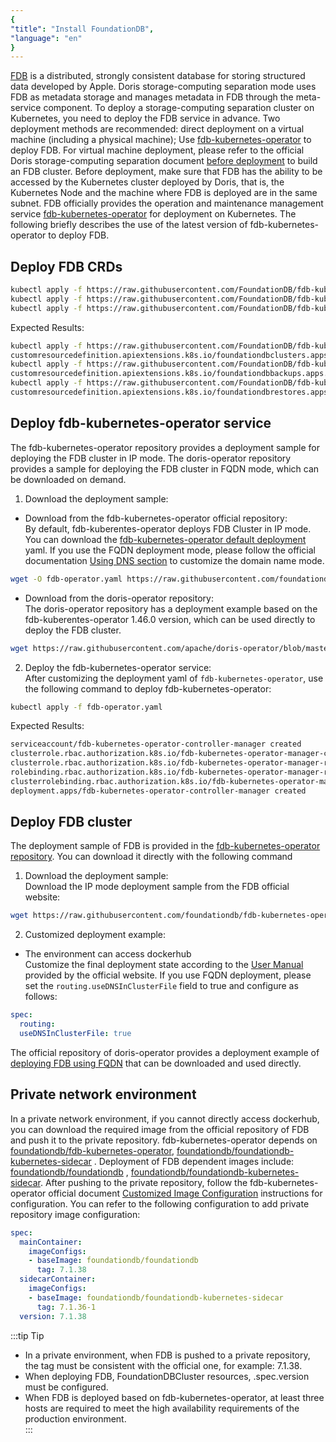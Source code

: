 ```yaml
---
{
"title": "Install FoundationDB",
"language": "en"
}
---
```


<!-- 
Licensed to the Apache Software Foundation (ASF) under one
or more contributor license agreements.  See the NOTICE file
distributed with this work for additional information
regarding copyright ownership.  The ASF licenses this file
to you under the Apache License, Version 2.0 (the
"License"); you may not use this file except in compliance
with the License.  You may obtain a copy of the License at

  http://www.apache.org/licenses/LICENSE-2.0

Unless required by applicable law or agreed to in writing,
software distributed under the License is distributed on an
"AS IS" BASIS, WITHOUT WARRANTIES OR CONDITIONS OF ANY
KIND, either express or implied.  See the License for the
specific language governing permissions and limitations
under the License.
-->

[FDB](https://apple.github.io/foundationdb/#overview) is a distributed, strongly consistent database for storing structured data developed by Apple. Doris storage-computing separation mode uses FDB as metadata storage and manages metadata in FDB through the meta-service component. To deploy a storage-computing separation cluster on Kubernetes, you need to deploy the FDB service in advance. Two deployment methods are recommended: direct deployment on a virtual machine (including a physical machine); Use [fdb-kubernetes-operator](https://github.com/FoundationDB/fdb-kubernetes-operator) to deploy FDB.
For virtual machine deployment, please refer to the official Doris storage-computing separation document [before deployment](../../../../compute-storage-decoupled/before-deployment.md) to build an FDB cluster. Before deployment, make sure that FDB has the ability to be accessed by the Kubernetes cluster deployed by Doris, that is, the Kubernetes Node and the machine where FDB is deployed are in the same subnet. FDB officially provides the operation and maintenance management service [fdb-kubernetes-operator](https://github.com/FoundationDB/fdb-kubernetes-operator) for deployment on Kubernetes.
The following briefly describes the use of the latest version of fdb-kubernetes-operator to deploy FDB.

## Deploy FDB CRDs
```bash
kubectl apply -f https://raw.githubusercontent.com/FoundationDB/fdb-kubernetes-operator/main/config/crd/bases/apps.foundationdb.org_foundationdbclusters.yaml
kubectl apply -f https://raw.githubusercontent.com/FoundationDB/fdb-kubernetes-operator/main/config/crd/bases/apps.foundationdb.org_foundationdbbackups.yaml
kubectl apply -f https://raw.githubusercontent.com/FoundationDB/fdb-kubernetes-operator/main/config/crd/bases/apps.foundationdb.org_foundationdbrestores.yaml
```

Expected Results:  

```bash
kubectl apply -f https://raw.githubusercontent.com/FoundationDB/fdb-kubernetes-operator/main/config/crd/bases/apps.foundationdb.org_foundationdbclusters.yaml
customresourcedefinition.apiextensions.k8s.io/foundationdbclusters.apps.foundationdb.org created
kubectl apply -f https://raw.githubusercontent.com/FoundationDB/fdb-kubernetes-operator/main/config/crd/bases/apps.foundationdb.org_foundationdbbackups.yaml
customresourcedefinition.apiextensions.k8s.io/foundationdbbackups.apps.foundationdb.org created
kubectl apply -f https://raw.githubusercontent.com/FoundationDB/fdb-kubernetes-operator/main/config/crd/bases/apps.foundationdb.org_foundationdbrestores.yaml
customresourcedefinition.apiextensions.k8s.io/foundationdbrestores.apps.foundationdb.org created
```
## Deploy fdb-kubernetes-operator service
The fdb-kubernetes-operator repository provides a deployment sample for deploying the FDB cluster in IP mode. The doris-operator repository provides a sample for deploying the FDB cluster in FQDN mode, which can be downloaded on demand.
1. Download the deployment sample:  
- Download from the fdb-kubernetes-operator official repository:  
  By default, fdb-kuberentes-operator deploys FDB Cluster in IP mode. You can download the [fdb-kubernetes-operator default deployment](https://raw.githubusercontent.com/foundationdb/fdb-kubernetes-operator/main/config/samples/deployment.yaml) yaml. If you use the FQDN deployment mode, please follow the official documentation [Using DNS section](https://github.com/FoundationDB/fdb-kubernetes-operator/blob/main/docs/manual/customization.md#using-dns) to customize the domain name mode.
```bash
wget -O fdb-operator.yaml https://raw.githubusercontent.com/foundationdb/fdb-kubernetes-operator/main/config/samples/deployment.yaml
```
- Download from the doris-operator repository:  
  The doris-operator repository has a deployment example based on the fdb-kuberentes-operator 1.46.0 version, which can be used directly to deploy the FDB cluster.

```bash
wget https://raw.githubusercontent.com/apache/doris-operator/blob/master/config/operator/fdb-operator.yaml
```
2. Deploy the fdb-kubernetes-operator service:   
   After customizing the deployment yaml of `fdb-kubernetes-operator`, use the following command to deploy fdb-kubernetes-operator:
```bash
kubectl apply -f fdb-operator.yaml
```
Expected Results:  
```bash
serviceaccount/fdb-kubernetes-operator-controller-manager created
clusterrole.rbac.authorization.k8s.io/fdb-kubernetes-operator-manager-clusterrole created
clusterrole.rbac.authorization.k8s.io/fdb-kubernetes-operator-manager-role created
rolebinding.rbac.authorization.k8s.io/fdb-kubernetes-operator-manager-rolebinding created
clusterrolebinding.rbac.authorization.k8s.io/fdb-kubernetes-operator-manager-clusterrolebinding created
deployment.apps/fdb-kubernetes-operator-controller-manager created
```

## Deploy FDB cluster
The deployment sample of FDB is provided in the [fdb-kubernetes-operator repository](https://github.com/FoundationDB/fdb-kubernetes-operator/blob/main/config/samples/cluster.yaml). You can download it directly with the following command
1. Download the deployment sample:  
   Download the IP mode deployment sample from the FDB official website:  
```bash
wget https://raw.githubusercontent.com/foundationdb/fdb-kubernetes-operator/main/config/samples/cluster.yaml
```
2. Customized deployment example:  
- The environment can access dockerhub  
  Customize the final deployment state according to the [User Manual](https://github.com/FoundationDB/fdb-kubernetes-operator/blob/main/docs/manual/index.md) provided by the official website. If you use FQDN deployment, please set the `routing.useDNSInClusterFile` field to true and configure as follows:
```yaml
spec:
  routing:
  useDNSInClusterFile: true
```
The official repository of doris-operator provides a deployment example of [deploying FDB using FQDN](https://github.com/apache/doris-operator/blob/master/doc/examples/disaggregated/fdb/cluster.yaml) that can be downloaded and used directly.

## Private network environment

In a private network environment, if you cannot directly access dockerhub, you can download the required image from the official repository of FDB and push it to the private repository. fdb-kubernetes-operator depends on [foundationdb/fdb-kubernetes-operator](https://hub.docker.com/r/foundationdb/fdb-kubernetes-operator), [foundationdb/foundationdb-kubernetes-sidecar](https://hub.docker.com/r/foundationdb/foundationdb-kubernetes-sidecar) .
Deployment of FDB dependent images include: [foundationdb/foundationdb](https://hub.docker.com/r/foundationdb/foundationdb) , [foundationdb/foundationdb-kubernetes-sidecar](https://hub.docker.com/r/foundationdb/foundationdb-kubernetes-sidecar).
After pushing to the private repository, follow the fdb-kubernetes-operator official document [Customized Image Configuration](https://github.com/FoundationDB/fdb-kubernetes-operator/blob/main/docs/manual/customization.md#customizing-the-foundationdb-image) instructions for configuration.
You can refer to the following configuration to add private repository image configuration:  

```yaml
spec:
  mainContainer:
    imageConfigs:
    - baseImage: foundationdb/foundationdb
      tag: 7.1.38
  sidecarContainer:
    imageConfigs:
    - baseImage: foundationdb/foundationdb-kubernetes-sidecar
      tag: 7.1.36-1
  version: 7.1.38
```

:::tip Tip
- In a private environment, when FDB is pushed to a private repository, the tag must be consistent with the official one, for example: 7.1.38.
- When deploying FDB, FoundationDBCluster resources, .spec.version must be configured.
- When FDB is deployed based on fdb-kubernetes-operator, at least three hosts are required to meet the high availability requirements of the production environment.  
::: 

